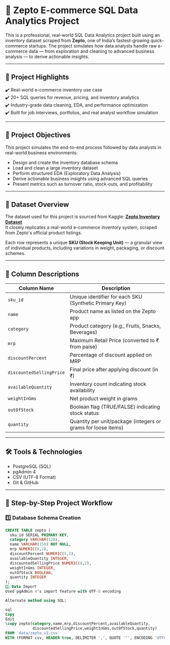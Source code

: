 # 🛒 Zepto E-commerce SQL Data Analytics Project

This is a professional, real-world SQL Data Analytics project built using an inventory dataset scraped from **Zepto**, one of India’s fastest-growing quick-commerce startups. The project simulates how data analysts handle raw e-commerce data — from exploration and cleaning to advanced business analysis — to derive actionable insights.

---

## 📌 Project Highlights

✔️ Real-world e-commerce inventory use case  
✔️ 20+ SQL queries for revenue, pricing, and inventory analytics  
✔️ Industry-grade data cleaning, EDA, and performance optimization  
✔️ Built for job interviews, portfolios, and real analyst workflow simulation  

---

## 🧠 Project Objectives

This project simulates the end-to-end process followed by data analysts in real-world business environments:

- Design and create the inventory database schema  
- Load and clean a large inventory dataset  
- Perform structured EDA (Exploratory Data Analysis)  
- Derive actionable business insights using advanced SQL queries  
- Present metrics such as turnover ratio, stock-outs, and profitability  

---

## 📁 Dataset Overview

The dataset used for this project is sourced from Kaggle: **[Zepto Inventory Dataset](https://www.kaggle.com/datasets)**  
It closely replicates a real-world e-commerce inventory system, scraped from Zepto's official product listings.

Each row represents a unique **SKU (Stock Keeping Unit)** — a granular view of individual products, including variations in weight, packaging, or discount schemes.

---

## 🧾 Column Descriptions

| Column Name             | Description                                                                 |
|-------------------------|-----------------------------------------------------------------------------|
| `sku_id`                | Unique identifier for each SKU (Synthetic Primary Key)                     |
| `name`                  | Product name as listed on the Zepto app                                    |
| `category`              | Product category (e.g., Fruits, Snacks, Beverages)                         |
| `mrp`                   | Maximum Retail Price (converted to ₹ from paise)                           |
| `discountPercent`       | Percentage of discount applied on MRP                                      |
| `discountedSellingPrice`| Final price after applying discount (in ₹)                                 |
| `availableQuantity`     | Inventory count indicating stock availability                              |
| `weightInGms`           | Net product weight in grams                                                |
| `outOfStock`            | Boolean flag (TRUE/FALSE) indicating stock status                          |
| `quantity`              | Quantity per unit/package (integers or grams for loose items)              |

---

## 🛠️ Tools & Technologies

- PostgreSQL (SQL)  
- pgAdmin 4  
- CSV (UTF-8 Format)  
- Git & GitHub  

---

## 🔧 Step-by-Step Project Workflow

### 1️⃣ Database Schema Creation

```sql
CREATE TABLE zepto (
  sku_id SERIAL PRIMARY KEY,
  category VARCHAR(120),
  name VARCHAR(150) NOT NULL,
  mrp NUMERIC(8,2),
  discountPercent NUMERIC(5,2),
  availableQuantity INTEGER,
  discountedSellingPrice NUMERIC(8,2),
  weightInGms INTEGER,
  outOfStock BOOLEAN,
  quantity INTEGER
);
2️⃣ Data Import
Used pgAdmin 4’s import feature with UTF-8 encoding

Alternate method using SQL:

sql
Copy
Edit
\copy zepto(category,name,mrp,discountPercent,availableQuantity,
            discountedSellingPrice,weightInGms,outOfStock,quantity)
FROM 'data/zepto_v2.csv'
WITH (FORMAT csv, HEADER true, DELIMITER ',', QUOTE '"', ENCODING 'UTF8');
